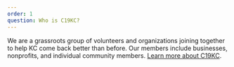 ```yaml
---
order: 1
question: Who is C19KC?
---
```

We are a grassroots group of volunteers and organizations joining together to help KC come back better than before. Our members include businesses, nonprofits, and individual community members. [Learn more about C19KC](http://www.c19kc.org).